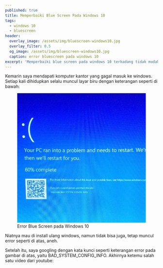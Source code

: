 ```yaml
---
published: true
title: Memperbaiki Blue Screen Pada Windows 10
tags:
  - windows 10
  - bluescreen
header:
  overlay_image: /assets/img/bluescreen-windows10.jpg
  overlay_filter: 0.5
  og_image: /assets/img/bluescreen-windows10.jpg
  caption: error bluescreen pada windows 10
excerpt: 'Memperbaiki blue screen pada windows 10 terkadang tidak mudah, jika anda sudah mencoba perbaiki tapi belum bisa sampai sekarang, mungkin tulisan ini bermanfaat buat anda...'
---
```


Kemarin saya mendapati komputer kantor yang gagal masuk ke windows. Setiap kali dihidupkan selalu muncul layar biru dengan keterangan seperti di bawah:

<figure>
	<a href="/assets/img/bluescreen-windows10.jpg"><img src="/assets/img/bluescreen-windows10.jpg" alt="error bluescreen pada windows 10"></a>
  <figcaption>Error Blue Screen pada Windows 10</figcaption>
</figure>

Niatnya mau di install ulang windows, namun tidak bisa juga, tetap muncul error seperti di atas, aneh.

Setelah itu, saya googling dengan kata kunci seperti keterangan error pada gambar di atas, yaitu BAD_SYSTEM_CONFIG_INFO. Akhirnya ketemu salah satu video dari youtube:

